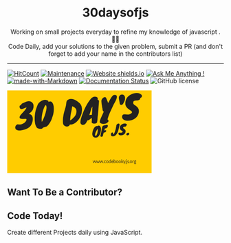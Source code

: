 <h1 align="center">
  30daysofjs
</h1>
<p align="center">
  Working on small projects everyday to refine my knowledge of javascript . 💯💯
  <br />
  Code Daily, add your solutions to the given problem, submit a PR (and don't forget to add your name in the contributors list)
</p>



***

[![HitCount](http://hits.dwyl.io/CodeToExpress/dailycodebase.svg)](http://hits.dwyl.io/CodeToExpress/dailycodebase) [![Maintenance](https://img.shields.io/badge/Maintained%3F-yes-green.svg)](https://GitHub.com/CodeToExpress/dailycodebase/commit-activity) [![Website shields.io](https://img.shields.io/website-up-down-green-red/http/shields.io.svg)](http://codetoexpress.tech/dailycodebase) [![Ask Me Anything !](https://img.shields.io/badge/Ask%20me-anything-1abc9c.svg)](http://madhavbahl.tech/contact/) [![made-with-Markdown](https://img.shields.io/badge/Made%20with-Markdown-1f425f.svg)](http://commonmark.org) [![Documentation Status](https://readthedocs.org/projects/ansicolortags/badge/?version=latest)](http://ansicolortags.readthedocs.io/?badge=latest) ![GitHub license](https://img.shields.io/github/license/CodeToExpress/dailycodebase.svg)

<img src="30days.png" style="text-align:center" width="auto" height="auto" alt="30daysofjs">

## Want To Be a Contributor?


## Code Today!

Create different Projects daily using JavaScript.
